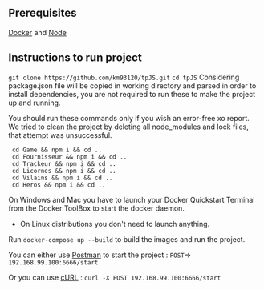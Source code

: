 ## Prerequisites
[Docker](https://docs.docker.com/install/#supported-platforms) and
[Node](https://nodejs.org/en/download/)

## Instructions to run project

`git clone https://github.com/km93120/tpJS.git`
`cd tpJS`
Considering package.json file will be copied in working directory and parsed in
order to install dependencies, you are not required to run these to make the
project up and running.

You should run these commands only if you wish an error-free xo report.
We tried to clean the project by deleting all node_modules and lock files,
that attempt was unsuccessful.

```
 cd Game && npm i && cd ..
 cd Fournisseur && npm i && cd ..
 cd Trackeur && npm i && cd ..
 cd Licornes && npm i && cd ..
 cd Vilains && npm i && cd ..
 cd Heros && npm i && cd ..
```
On Windows and Mac you have to launch your Docker Quickstart Terminal from the Docker ToolBox to start
the docker daemon.
- On Linux distributions you don't need to launch anything.

Run `docker-compose up --build` to build the images and run the project.

You can either use [Postman](https://www.getpostman.com/apps)
to start the project :
`POST`=> `192.168.99.100:6666/start`

Or you can use [cURL](https://stackoverflow.com/questions/9507353) :
`curl -X POST 192.168.99.100:6666/start`



